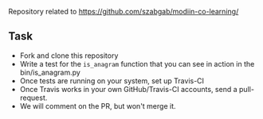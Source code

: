 Repository related to https://github.com/szabgab/modiin-co-learning/

## Task

* Fork and clone this repository
* Write a test for the `is_anagram` function that you can see in action in the bin/is_anagram.py
* Once tests are running on your system, set up Travis-CI
* Once Travis works in your own GitHub/Travis-CI accounts, send a pull-request.
* We will comment on the PR, but won't merge it.

